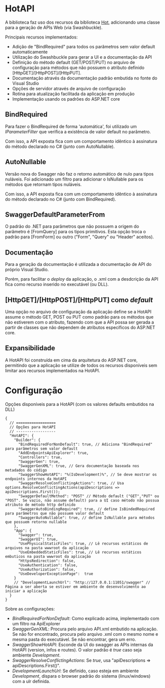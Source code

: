 # HotAPI

A biblioteca faz uso dos recursos da biblioteca <a href="https://github.com/mrebello/Hot">Hot</a>, adicionando uma classe para a geração de APIs Web (via Swashbuckle).

Principais recursos implementados:

- Adição de "BindRequired" para todos os parâmetros sem valor default automaticamente
- Utilização do Swashbuckle para gerar a UI e a documentação da API
- Definição do método default (GET/POST/PUT) no arquivo de configuração para métodos que não possuem o atributo definido [HttpGET]/[HttpPOST]/[HttpPUT].
- Documentação através da documentação padrão embutida no fonte do Visual Studio
- Opções de servidor através de arquivo de configuração
- Rotina para atualização facilitada da aplicação em produção
- Implementação usando os padrões do ASP.NET core

## BindRequired
Para fazer o BindRequired de forma 'automática', foi utilizado um *IParameterFilter* que verifica a existência de valor default no parâmetro.

Com isso, a API exposta fica com um comportamento idêntico à assinatura do método declarado no C# (junto com AutoNullable).

## AutoNullable
Versão nova do Swagger não faz o retorno automático de nulo para tipos nuláveis.
Foi adicionado um filtro para adicionar o IsNullable para os métodos que retornam tipos nuláveis.

Com isso, a API exposta fica com um comportamento idêntico à assinatura do método declarado no C# (junto com BindRequired).

## SwaggerDefaultParameterFrom
O padrão do .NET para parâmetros que não possuem a origem do parâmetro é [FromQuery] para os tipos primitivos.
Esta opção troca o padrão para [FromForm] ou outro ("Form", "Query" ou "Header" aceitos).

## Documentação

Para a geração da documentação é utilizada a documentação de API do próprio Visual Studio.

Porém, para facilitar o _deploy_ da aplicação, o .xml com a desdcrição da API fica como recurso inserido no executável (ou DLL).

## [HttpGET]/[HttpPOST]/[HttpPUT] como _default_

Uma opção no arquivo de configuração da aplicação define se a HotAPI assume o método GET, POST ou PUT como padrão para os métodos que não estiverem com o atributo, fazendo com que a API possa ser gerada a partir de classes que não dependem de atributos específicos do ASP.NET core.

## Expansibilidade

A HotAPI foi construída em cima da arquitetura do ASP.NET core, permitindo que a aplicação se utilize de todos os recursos disponíveis sem limitar aos recursos implementados na HotAPI.

# Configuração

Opções disponíveis para a HotAPI (com os valores defaults embutidos na DLL)

    {
      // ==================
      // Opções para HotAPI
      // ------------------
      "HotAPI": {
        "Builder": {
          "BindRequiredForNonDefault": true, // Adiciona "BindRequired" para parâmetros sem valor default
          "AddEndpointsApiExplorer": true,
          "Controllers": true,
          "SwaggerGen": true,
          "SwaggerGenXML": true, // Gera documentação baseada nos metadados do código
          "SwaggerShowHotAPI": "%(IsDevelopment)%", // Se deve mostrar os endpoints internos da HotAPI
          "SwaggerResolveConflictingActions": true, // Usa options.ResolveConflictingActions(apiDescriptions => apiDescriptions.First());
          "SwaggerDefaultMethod": "POST" // Método default ("GET","PUT" ou "POST". Se vazio, não assume default) para a UI caso método não possua atributo de método http definido
          "SwaggerAutoBindingRequired": true, // define IsBindedRequired para parâmetros que não possuem valor default
          "SwaggerAutoNullable": true, // define IsNullable para métodos que possuem retorno nullable
        },
        "App": {
          "Swagger": true,
          "SwaggerUI": true,
          "UsePhysicalStaticFiles": true, // Lê recursos estáticos de arquivos na pasta wwwroot da aplicação
          "UseEmbeddedStaticFiles": true, // Lê recursos estáticos embuticos na pasta wwwroot da aplicação
          "HttpsRedirection": false,
          "UseAuthentication": false,
          "UseAuthorization": false,
          "UseDeveloperExceptionPage":  true
        }
        // "DevelopmentLaunchUrl": "http://127.0.0.1:11051/swagger" // Página a ser aberta se estiver em ambiente de desenvolvimento ao iniciar a aplicação
      }
    }

Sobre as configurações:

- *BindRequiredForNonDefault*: Como explicado acima, implementado com um filtro na ApiExplorer
- *SwaggerGenXML*: Procura pelo arquivo API.xml embutido na aplicação. Se não for encontrado, procura pelo arquivo .xml com o mesmo nome e mesma pasta do executável. Se não encontrar, gera um erro.
- *SwaggerShowHotAPI*: Esconde da UI do swagger as APIs internas da HotAPI (version, infos e routes). O valor padrão é _true_ caso seja ambiente _Development_.
- *SwaggerResolveConflictingActions*: Se _true_, usa "apiDescriptions => apiDescriptions.First()".
- *DevelopmentLaunchUrl*: Se definido, caso esteja em ambiente _Development_, dispara o browser padrão do sistema (linux/windows) com a ulr definida.

